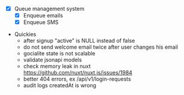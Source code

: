 - [x] Queue management system
    - [x] Enqueue emails
    - [x] Enqueue SMS

- Quickies
    - after signup "active" is NULL instead of false
    - do not send welcome email twice after user changes his email
    - gocialite state is not scalable
    - validate jsonapi models
    - check memory leak in nuxt https://github.com/nuxt/nuxt.js/issues/1984
    - better 404 errors, ex /api/v1/login-requests
    - audit logs createdAt is wrong

